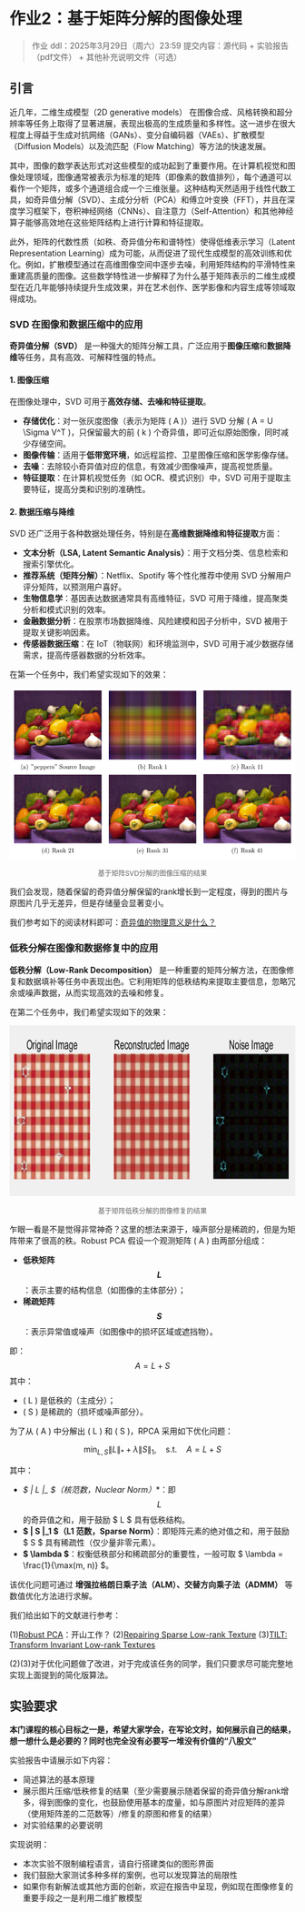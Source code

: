 # 作业2：基于矩阵分解的图像处理

> 作业 ddl：2025年3月29日（周六）23:59
> 提交内容：源代码 + 实验报告（pdf文件） + 其他补充说明文件（可选）

## 引言

近几年，二维生成模型（2D generative models） 在图像合成、风格转换和超分辨率等任务上取得了显著进展，表现出极高的生成质量和多样性。这一进步在很大程度上得益于生成对抗网络（GANs）、变分自编码器（VAEs）、扩散模型（Diffusion Models）以及流匹配（Flow Matching）等方法的快速发展。

其中，图像的数学表达形式对这些模型的成功起到了重要作用。在计算机视觉和图像处理领域，图像通常被表示为标准的矩阵（即像素的数值排列），每个通道可以看作一个矩阵，或多个通道组合成一个三维张量。这种结构天然适用于线性代数工具，如奇异值分解（SVD）、主成分分析（PCA）和傅立叶变换（FFT），并且在深度学习框架下，卷积神经网络（CNNs）、自注意力（Self-Attention）和其他神经算子能够高效地在这些矩阵结构上进行计算和特征提取。

此外，矩阵的代数性质（如秩、奇异值分布和谱特性）使得低维表示学习（Latent Representation Learning）成为可能，从而促进了现代生成模型的高效训练和优化。例如，扩散模型通过在高维图像空间中逐步去噪，利用矩阵结构的平滑特性来重建高质量的图像。这些数学特性进一步解释了为什么基于矩阵表示的二维生成模型在近几年能够持续提升生成效果，并在艺术创作、医学影像和内容生成等领域取得成功。

### SVD 在图像和数据压缩中的应用  

**奇异值分解（SVD）** 是一种强大的矩阵分解工具，广泛应用于**图像压缩**和**数据降维**等任务，具有高效、可解释性强的特点。  

#### **1. 图像压缩**  
在图像处理中，SVD 可用于**高效存储、去噪和特征提取**。  
- **存储优化**：对一张灰度图像（表示为矩阵 \( A \)）进行 SVD 分解 \( A = U \Sigma V^T \)，只保留最大的前 \( k \) 个奇异值，即可近似原始图像，同时减少存储空间。  
- **图像传输**：适用于**低带宽环境**，如远程监控、卫星图像压缩和医学影像存储。  
- **去噪**：去除较小奇异值对应的信息，有效减少图像噪声，提高视觉质量。  
- **特征提取**：在计算机视觉任务（如 OCR、模式识别）中，SVD 可用于提取主要特征，提高分类和识别的准确性。  

#### **2. 数据压缩与降维**  
SVD 还广泛用于各种数据处理任务，特别是在**高维数据降维和特征提取**方面：
- **文本分析（LSA, Latent Semantic Analysis）**：用于文档分类、信息检索和搜索引擎优化。  
- **推荐系统（矩阵分解）**：Netflix、Spotify 等个性化推荐中使用 SVD 分解用户评分矩阵，以预测用户喜好。  
- **生物信息学**：基因表达数据通常具有高维特征，SVD 可用于降维，提高聚类分析和模式识别的效率。  
- **金融数据分析**：在股票市场数据降维、风险建模和因子分析中，SVD 被用于提取关键影响因素。  
- **传感器数据压缩**：在 IoT（物联网）和环境监测中，SVD 可用于减少数据存储需求，提高传感器数据的分析效率。  

在第一个任务中，我们希望实现如下的效果：

<p align="center">
    <img src="./figs/compress.png" height=300>
</p>
<p style="text-align: center; font-size: 12px; color: #666;">基于矩阵SVD分解的图像压缩的结果</p>

我们会发现，随着保留的奇异值分解保留的rank增长到一定程度，得到的图片与原图片几乎无差异，但是存储量会显著变小。

我们参考如下的阅读材料即可：[奇异值的物理意义是什么？](https://www.zhihu.com/question/22237507)

### 低秩分解在图像和数据修复中的应用

**低秩分解（Low-Rank Decomposition）**  是一种重要的矩阵分解方法，在图像修复和数据填补等任务中表现出色。它利用矩阵的低秩结构来提取主要信息，忽略冗余或噪声数据，从而实现高效的去噪和修复。

在第二个任务中，我们希望实现如下的效果：

<p align="center">
    <img src="./figs/denoise.png" height="300">
</p>
<p style="text-align: center; font-size: 12px; color: #666;">基于矩阵低秩分解的图像修复的结果</p>

乍眼一看是不是觉得非常神奇？这里的想法来源于，噪声部分是稀疏的，但是为矩阵带来了很高的秩。Robust PCA 假设一个观测矩阵 \( A \) 由两部分组成：

- **低秩矩阵 $$ L $$**：表示主要的结构信息（如图像的主体部分）；  
- **稀疏矩阵 $$ S $$**：表示异常值或噪声（如图像中的损坏区域或遮挡物）。  

即：
$$
A = L + S
$$
其中：
- \( L \) 是低秩的（主成分）；  
- \( S \) 是稀疏的（损坏或噪声部分）。  

为了从 \( A \) 中分解出 \( L \) 和 \( S \)，RPCA 采用如下优化问题：

$$
\min_{L, S} \| L \|_* + \lambda \| S \|_1, \quad \text{s.t.} \quad A = L + S
$$

其中：
- **$ \| L \|_* $（核范数，Nuclear Norm）**：即 $$ L $$ 的奇异值之和，用于鼓励 $ L $ 具有低秩结构。
- **$ \| S \|_1 $（L1 范数，Sparse Norm）**：即矩阵元素的绝对值之和，用于鼓励 $ S $ 具有稀疏性（仅少量非零元素）。
- **$ \lambda $**：权衡低秩部分和稀疏部分的重要性，一般可取 $ \lambda = \frac{1}{\max(m, n)} $。

该优化问题可通过 **增强拉格朗日乘子法（ALM）、交替方向乘子法（ADMM）** 等数值优化方法进行求解。

我们给出如下的文献进行参考：

(1)[Robust PCA](https://arxiv.org/pdf/0912.3599)：开山工作？
(2)[Repairing Sparse Low-rank Texture](https://people.csail.mit.edu/zhangzd/papers/recover_low-rank_texture_final.pdf)
(3)[TILT: Transform Invariant Low-rank Textures](https://arxiv.org/pdf/1012.3216)

(2)(3)对于优化问题做了改进，对于完成该任务的同学，我们只要求尽可能完整地实现上面提到的简化版算法。

## 实验要求

**本门课程的核心目标之一是，希望大家学会，在写论文时，如何展示自己的结果，想一想什么是必要的？同时也完全没有必要写一堆没有价值的“八股文”**

实验报告中请展示如下内容：
- 简述算法的基本原理
- 展示图片压缩/低秩修复的结果（至少需要展示随着保留的奇异值分解rank增多，得到图像的变化，也鼓励使用基本的度量，如与原图片对应矩阵的差异（使用矩阵差的二范数等）/修复的原图和修复的结果）
- 对实验结果的必要说明

实现说明：
- 本次实验不限制编程语言，请自行搭建类似的图形界面
- 我们鼓励大家测试多种多样的案例，也可以发现算法的局限性
- 如果你有新解法或其他方面的创新，欢迎在报告中呈现，例如现在图像修复的重要手段之一是利用二维扩散模型


